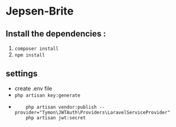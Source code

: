 # Jepsen-Brite

## Install the dependencies :
  1. `composer install`
  2. `npm install`


## settings
  * create .env file
  * `php artisan key:generate`
  * ``` composer require tymon/jwt-auth "1.0.*"
        php artisan vendor:publish --provider="Tymon\JWTAuth\Providers\LaravelServiceProvider"
        php artisan jwt:secret

      ```
